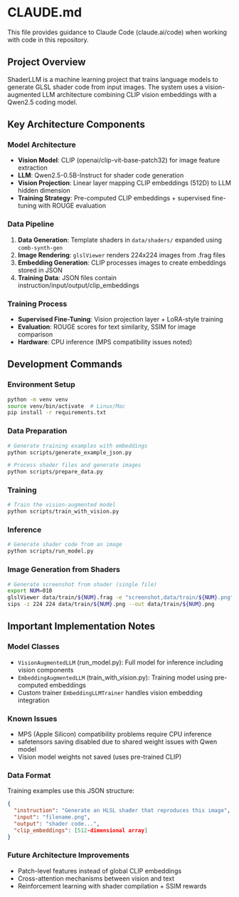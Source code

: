# CLAUDE.md

This file provides guidance to Claude Code (claude.ai/code) when working with code in this repository.

## Project Overview

ShaderLLM is a machine learning project that trains language models to generate GLSL shader code from input images. The system uses a vision-augmented LLM architecture combining CLIP vision embeddings with a Qwen2.5 coding model.

## Key Architecture Components

### Model Architecture
- **Vision Model**: CLIP (openai/clip-vit-base-patch32) for image feature extraction
- **LLM**: Qwen2.5-0.5B-Instruct for shader code generation
- **Vision Projection**: Linear layer mapping CLIP embeddings (512D) to LLM hidden dimension
- **Training Strategy**: Pre-computed CLIP embeddings + supervised fine-tuning with ROUGE evaluation

### Data Pipeline
1. **Data Generation**: Template shaders in `data/shaders/` expanded using `comb-synth-gen`
2. **Image Rendering**: `glslViewer` renders 224x224 images from .frag files
3. **Embedding Generation**: CLIP processes images to create embeddings stored in JSON
4. **Training Data**: JSON files contain instruction/input/output/clip_embeddings

### Training Process
- **Supervised Fine-Tuning**: Vision projection layer + LoRA-style training
- **Evaluation**: ROUGE scores for text similarity, SSIM for image comparison
- **Hardware**: CPU inference (MPS compatibility issues noted)

## Development Commands

### Environment Setup
```bash
python -m venv venv
source venv/bin/activate  # Linux/Mac
pip install -r requirements.txt
```

### Data Preparation
```bash
# Generate training examples with embeddings
python scripts/generate_example_json.py

# Process shader files and generate images
python scripts/prepare_data.py
```

### Training
```bash
# Train the vision-augmented model
python scripts/train_with_vision.py
```

### Inference
```bash
# Generate shader code from an image
python scripts/run_model.py
```

### Image Generation from Shaders
```bash
# Generate screenshot from shader (single file)
export NUM=010
glslViewer data/train/${NUM}.frag -e "screenshot,data/train/${NUM}.png" -e "quit" --headless
sips -z 224 224 data/train/${NUM}.png --out data/train/${NUM}.png
```

## Important Implementation Notes

### Model Classes
- `VisionAugmentedLLM` (run_model.py): Full model for inference including vision components
- `EmbeddingAugmentedLLM` (train_with_vision.py): Training model using pre-computed embeddings
- Custom trainer `EmbeddingLLMTrainer` handles vision embedding integration

### Known Issues
- MPS (Apple Silicon) compatibility problems require CPU inference
- safetensors saving disabled due to shared weight issues with Qwen model
- Vision model weights not saved (uses pre-trained CLIP)

### Data Format
Training examples use this JSON structure:
```json
{
  "instruction": "Generate an HLSL shader that reproduces this image",
  "input": "filename.png",
  "output": "shader code...",
  "clip_embeddings": [512-dimensional array]
}
```

### Future Architecture Improvements
- Patch-level features instead of global CLIP embeddings
- Cross-attention mechanisms between vision and text
- Reinforcement learning with shader compilation + SSIM rewards
